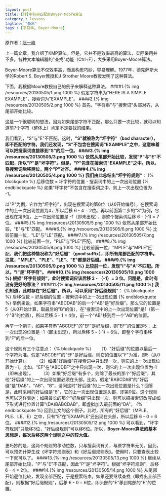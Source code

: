 ```yaml
---
layout: post
title: [转]字符串匹配的Boyer-Moore算法
category : lessons
tagline: "备忘"
tags : [字符串, Boyer-Moore]
---
```

原作者：[阮一峰 ](http://www.ruanyifeng.com/blog/2013/05/boyer-moore_string_search_algorithm.html)

上一篇文章，我介绍了KMP算法。但是，它并不是效率最高的算法，实际采用并不多。各种文本编辑器的"查找"功能（Ctrl+F），大多采用Boyer-Moore算法。

Boyer-Moore算法不仅效率高，而且构思巧妙，容易理解。1977年，德克萨斯大学的Robert S. Boyer教授和J Strother Moore教授发明了这种算法。

下面，我根据Moore教授自己的例子来解释这种算法。
####1.{% img /resources/20130505/1.png 1000 %}
假定字符串为"HERE IS A SIMPLE EXAMPLE"，搜索词为"EXAMPLE"。
####2.{% img /resources/20130505/2.png 1000 %}
首先，"字符串"与"搜索词"头部对齐，从尾部开始比较。

这是一个很聪明的想法，因为如果尾部字符不匹配，那么只要一次比较，就可以知道前7个字符（整体上）肯定不是要找的结果。

我们看到，"S"与"E"不匹配。这时，__"S"就被称为"坏字符"（bad character），即不匹配的字符。__我们还发现，"S"不包含在搜索词"EXAMPLE"之中，这意味着可以把搜索词直接移到"S"的后一位。
####3.{% img /resources/20130505/3.png 1000 %}
依然从尾部开始比较，发现"P"与"E"不匹配，所以"P"是"坏字符"。但是，"P"包含在搜索词"EXAMPLE"之中。所以，将搜索词后移两位，两个"P"对齐。
####4.{% img /resources/20130505/4.png 1000 %}
我们由此总结出__"坏字符规则"__：
{% blockquote %}
后移位数 = 坏字符的位置 - 搜索词中的上一次出现位置
{% endblockquote %} 
如果"坏字符"不包含在搜索词之中，则上一次出现位置为 -1。

以"P"为例，它作为"坏字符"，出现在搜索词的第6位（从0开始编号），在搜索词中的上一次出现位置为4，所以后移 6 - 4 = 2位。再以前面第二步的"S"为例，它出现在第6位，上一次出现位置是 -1（即未出现），则整个搜索词后移 6 - (-1) = 7位。
####5.{% img /resources/20130505/5.png 1000 %}
依然从尾部开始比较，"E"与"E"匹配。
####6.{% img /resources/20130505/6.png 1000 %}
比较前面一位，"LE"与"LE"匹配。
####7.{% img /resources/20130505/7.png 1000 %}
比较前面一位，"PLE"与"PLE"匹配。
####8.{% img /resources/20130505/8.png 1000 %}
比较前面一位，"MPLE"与"MPLE"匹配。__我们把这种情况称为"好后缀"（good suffix），即所有尾部匹配的字符串。__注意，"MPLE"、"PLE"、"LE"、"E"都是好后缀。
####9.{% img /resources/20130505/9.png 1000 %}
比较前一位，发现"I"与"A"不匹配。所以，"I"是"坏字符"。
####10.{% img /resources/20130505/10.png 1000 %}
根据"坏字符规则"，此时搜索词应该后移 2 - （-1）= 3 位。问题是，此时有没有更好的移法？
####11.{% img /resources/20130505/11.png 1000 %}
我们知道，此时存在"好后缀"。所以，可以采用__"好后缀规则"__：
{% blockquote %}
后移位数 = 好后缀的位置 - 搜索词中的上一次出现位置
{% endblockquote %}
举例来说，如果字符串"ABCDAB"的后一个"AB"是"好后缀"。那么它的位置是5（从0开始计算，取最后的"B"的值），在"搜索词中的上一次出现位置"是1（第一个"B"的位置），所以后移 5 - 1 = 4位，前一个"AB"移到后一个"AB"的位置。

再举一个例子，如果字符串"ABCDEF"的"EF"是好后缀，则"EF"的位置是5 ，上一次出现的位置是 -1（即未出现），所以后移 5 - (-1) = 6位，即整个字符串移到"F"的后一位。

这个规则有三个注意点：
{% blockquote %}
　　（1）"好后缀"的位置以最后一个字符为准。假定"ABCDEF"的"EF"是好后缀，则它的位置以"F"为准，即5（从0开始计算）。
　　（2）如果"好后缀"在搜索词中只出现一次，则它的上一次出现位置为 -1。比如，"EF"在"ABCDEF"之中只出现一次，则它的上一次出现位置为-1（即未出现）。
　　（3）如果"好后缀"有多个，则除了最长的那个"好后缀"，其他"好后缀"的上一次出现位置必须在头部。比如，假定"BABCDAB"的"好后缀"是"DAB"、"AB"、"B"，请问这时"好后缀"的上一次出现位置是什么？回答是，此时采用的好后缀是"B"，它的上一次出现位置是头部，即第0位。这个规则也可以这样表达：如果最长的那个"好后缀"只出现一次，则可以把搜索词改写成如下形式进行位置计算"(DA)BABCDAB"，即虚拟加入最前面的"DA"。
{% endblockquote %}
回到上文的这个例子。此时，所有的"好后缀"（MPLE、PLE、LE、E）之中，只有"E"在"EXAMPLE"还出现在头部，所以后移 6 - 0 = 6位。
####12.{% img /resources/20130505/12.png 1000 %}
可以看到，"坏字符规则"只能移3位，"好后缀规则"可以移6位。所以，__Boyer-Moore算法的基本思想是，每次后移这两个规则之中的较大值。__

更巧妙的是，这两个规则的移动位数，只与搜索词有关，与原字符串无关。因此，可以预先计算生成《坏字符规则表》和《好后缀规则表》。使用时，只要查表比较一下就可以了。
####13.{% img /resources/20130505/13.png 1000 %}
继续从尾部开始比较，"P"与"E"不匹配，因此"P"是"坏字符"。根据"坏字符规则"，后移 6 - 4 = 2位。
####14.{% img /resources/20130505/14.png 1000 %}
从尾部开始逐位比较，发现全部匹配，于是搜索结束。如果还要继续查找（即找出全部匹配），则根据"好后缀规则"，后移 6 - 0 = 6位，即头部的"E"移到尾部的"E"的位置。
